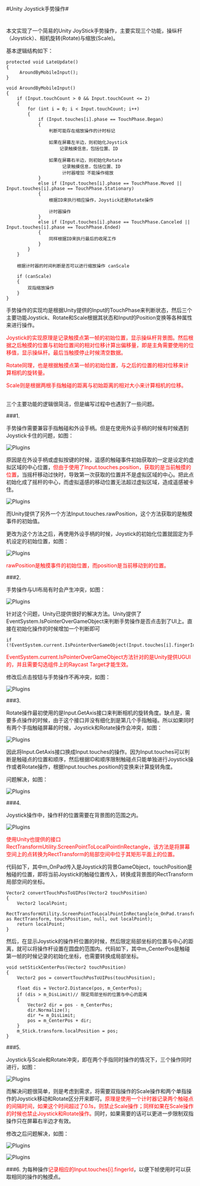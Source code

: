 
#Unity Joystick手势操作#
#
## 
本文实现了一个简易的Unity JoyStick手势操作，主要实现三个功能，操纵杆（Joystick）、相机旋转(Rotate)与缩放(Scale)。

基本逻辑结构如下：

	protected void LateUpdate()
	{
	     AroundByMobileInput();
	}
	
	void AroundByMobileInput()
	{
	    if (Input.touchCount > 0 && Input.touchCount <= 2)
	    {
	        for (int i = 0; i < Input.touchCount; i++)
	        {
	            if (Input.touches[i].phase == TouchPhase.Began)
	            {
	                判断可能存在缩放操作的计时标记
	
	                如果在屏幕左半边，则初始化Joystick
	                    记录触摸信息，包括位置、ID
	
	                如果在屏幕右半边，则初始化Rotate
	                     记录触摸信息，包括位置、ID
	                	 计时器增加 不能操作缩放
	            }
	            else if (Input.touches[i].phase == TouchPhase.Moved || Input.touches[i].phase == TouchPhase.Stationary)
	            {
	                根据ID来执行相应操作，Joystick还是Rotate操作
	
	                计时器操作
	            }
	            else if (Input.touches[i].phase == TouchPhase.Canceled || Input.touches[i].phase == TouchPhase.Ended)
	            {
	                同样根据ID来执行最后的收尾工作
	            }
	        }
	    }
	
	    根据计时器的时间判断是否可以进行缩放操作 canScale
	
		if (canScale)
		{
			双指缩放操作
		}
	}



手势操作的实现均是根据Unity提供的Input的TouchPhase来判断状态，然后三个主要功能Joystick、Rotate和Scale根据其状态和Input的Position变换等各种属性来进行操作。

<font color=red>Joystick的实现原理是记录触摸点第一帧的初始位置，显示操纵杆背景图。然后根据之后触摸的位置与初始位置间的相对位移计算出偏移量，即是主角需要使用的位移值，显示操纵杆。最后当触摸停止时候清空数据。</font>

<font color=red>Rotate同理，也是根据触摸点第一帧的初始位置，与之后的位置的相对位移来计算相机的旋转量。</font>

<font color=red>Scale则是根据两根手指触碰的距离与初始距离的相对大小来计算相机的位移。</font>

##

三个主要功能的逻辑很简洁，但是编写过程中也遇到了一些问题。

###1.

手势操作需要兼容手指触碰和外设手柄。但是在使用外设手柄的时候有时候遇到Joystick卡住的问题，如图：

![Plugins](Image/1.gif)

原因是在外设手柄或虚拟按键的时候，遥感的触碰事件初始获取的一定是设定的虚拟区域的中心位置，<font color=red>但由于使用了Input.touches.position，获取的是当前触摸的位置</font>，当摇杆移动过快时，导致第一次获取的位置并不是虚拟区域的中心。把此点初始化成了摇杆的中心，而虚拟遥感的移动位置无法超过虚拟区域，造成遥感被卡住。

![Plugins](Image/1b.png)

而Unity提供了另外一个方法Input.touches.rawPosition，这个方法获取的是触摸事件的初始值。

更改为这个方法之后，再使用外设手柄的时候，Joystick的初始化位置就固定为手机设定的初始位置，如图：

![Plugins](Image/2.gif)
 
<font color=red>rawPosition是触摸事件的初始位置，而position是当前移动到的位置。</font>

###2.

手势操作与UI布局有时会产生冲突，如图：

![Plugins](Image/3.gif)

针对这个问题，Unity已提供很好的解决方法。Unity提供了EventSystem.IsPointerOverGameObject来判断手势操作是否点击到了UI上。直接在初始化操作的时候增加一个判断即可

    if (!EventSystem.current.IsPointerOverGameObject(Input.touches[i].fingerId))

<font color=red>EventSystem.current.IsPointerOverGameObject方法针对的是Unity提供UGUI的，并且需要勾选组件上的Raycast Target才能生效。</font>

修改后点击按钮与手势操作不再冲突，如图：

![Plugins](Image/4.gif)

###3.

Rotate操作最初使用的是Input.GetAxis接口来判断相机的旋转角度。缺点是，需要多点操作的时候，由于这个接口并没有细化到是第几个手指触碰。所以如果同时有两个手指触碰屏幕的时候，Joystick和Rotate操作会冲突，如图：

![Plugins](Image/5b.gif)
 
因此将Input.GetAxis接口换成Input.touches的操作。因为Input.touches可以判断是触碰点的位置和顺序，然后根据ID和顺序限制触碰点只能单独进行Joystick操作或者Rotate操作，根据Input.touches.position的变换来计算旋转角度。

问题解决，如图：

![Plugins](Image/6.gif)

###4.

Joystick操作中，操作杆的位置需要在背景图的范围之内。

![Plugins](Image/2b.png)

<font color=red>使用Unity也提供的接口RectTransformUtility.ScreenPointToLocalPointInRectangle，该方法是将屏幕空间上的点转换为RectTransform的局部空间中位于其矩形平面上的位置。</font>

代码如下，其中m_OnPad传入是Joystick的背景GameObject，touchPosition是触碰的位置，即将当前Joystick的触碰位置传入，转换成背景图的RectTransform局部空间的坐标。

    Vector2 convertTouchPosToUIPos(Vector2 touchPosition)
    {
        Vector2 localPoint;
        RectTransformUtility.ScreenPointToLocalPointInRectangle(m_OnPad.transform as RectTransform, touchPosition, null, out localPoint);
        return localPoint;
    }

然后，在显示Joystick的操作杆位置的时候，然后限定局部坐标的位置与中心的距离，就可以将操作杆设置在圆盘的范围内。代码如下，其中m_CenterPos是触碰第一帧的时候记录的初始化坐标，也需要转换成局部坐标。

	void setStickCenterPos(Vector2 touchPosition)
    {
        Vector2 pos = convertTouchPosToUIPos(touchPosition);

        float dis = Vector2.Distance(pos, m_CenterPos);
        if (dis > m_DisLimit)// 限定局部坐标的位置与中心的距离
        {
            Vector2 dir = pos - m_CenterPos;
            dir.Normalize();
            dir *= m_DisLimit;
            pos = m_CenterPos + dir;
        }
        m_Stick.transform.localPosition = pos;
    }

###5.

Joystick与Scale和Rotate冲突，即在两个手指同时操作的情况下，三个操作同时进行，如图：

![Plugins](Image/7b.gif)

而解决问题很简单，则是考虑到需求，将需要双指操作的Scale操作和两个单指操作的Joystick移动和Rotate区分开来即可。<font color=red>原理是使用一个计时器记录两个触碰点的间隔时间，如果这个时间超过了0.1s，则禁止Scale操作；同样如果在Scale操作的时候也禁止Joystick和Rotate操作。</font>同时，如果需要的话可以更进一步限制双指操作只在屏幕右半边才有效。

修改之后问题解决，如图：

![Plugins](Image/8.gif)

![Plugins](Image/9.gif)

###6.
为每种操作<font color=red>记录相应的Input.touches[i].fingerId</font>，以便下帧使用时可以获取相同的操作的触摸点。
 
 



